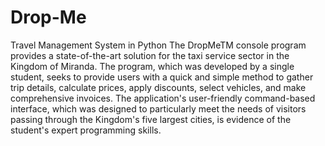 # Drop-Me
Travel Management System in Python
The DropMeTM console program provides a state-of-the-art solution for the taxi service sector in the Kingdom of Miranda. The program, which was developed by a single student, seeks to provide users with a quick and simple method to gather trip details, calculate prices, apply discounts, select vehicles, and make comprehensive invoices. The application's user-friendly command-based interface, which was designed to particularly meet the needs of visitors passing through the
Kingdom's five largest cities, is evidence of the student's expert programming skills.

